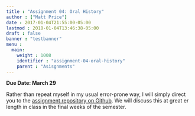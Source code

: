 ```yaml
---
title : "Assignment 04: Oral History"
author : ["Matt Price"]
date : 2017-01-04T21:55:00-05:00
lastmod : 2018-01-04T13:46:38-05:00
draft : false
banner : "testbanner"
menu :
  main:
    weight : 1008
    identifier : "assignment-04-oral-history"
    parent : "Asisgnments"
---
```


**Due Date: March 29**

Rather than repeat myself in my usual error-prone way, I will simply direct you to the [assignment repository on Github](https://github.com/titaniumbones/oral-history-template). We will discuss this at great er length in class in the final weeks of the semester.

